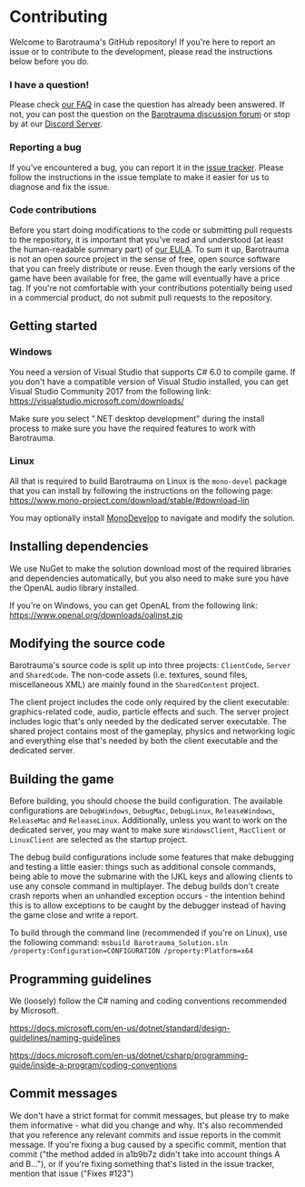 # Contributing

Welcome to Barotrauma's GitHub repository! If you're here to report an issue or to contribute to the development, please read the instructions below before you do.

### I have a question!
Please check [our FAQ](https://barotraumagame.com/faq/) in case the question has already been answered. If not, you can post the question on the [Barotrauma discussion forum](https://undertowgames.com/forum/viewforum.php?f=17) or stop by at our [Discord Server](https://discordapp.com/invite/xjeSzWU).

### Reporting a bug
If you've encountered a bug, you can report it in the [issue tracker](https://github.com/Regalis11/Barotrauma/issues). Please follow the instructions in the issue template to make it easier for us to diagnose and fix the issue.

### Code contributions
Before you start doing modifications to the code or submitting pull requests to the repository, it is important that you've read and understood (at least the human-readable summary part) of [our EULA](https://github.com/Regalis11/Barotrauma/blob/master/EULA.txt). To sum it up, Barotrauma is not an open source project in the sense of free, open source software that you can freely distribute or reuse. Even though the early versions of the game have been available for free, the game will eventually have a price tag. If you're not comfortable with your contributions potentially being used in a commercial product, do not submit pull requests to the repository.

## Getting started
### Windows
You need a version of Visual Studio that supports C# 6.0 to compile game. If you don't have a compatible version of Visual Studio installed, you can get Visual Studio Community 2017 from the following link: https://visualstudio.microsoft.com/downloads/

Make sure you select ".NET desktop development" during the install process to make sure you have the required features to work with Barotrauma.

### Linux
All that is required to build Barotrauma on Linux is the `mono-devel` package that you can install by following the instructions on the following page: https://www.mono-project.com/download/stable/#download-lin

You may optionally install [MonoDevelop](https://www.monodevelop.com/) to navigate and modify the solution.

## Installing dependencies
We use NuGet to make the solution download most of the required libraries and dependencies automatically, but you also need to make sure you have the OpenAL audio library installed.

If you're on Windows, you can get OpenAL from the following link: https://www.openal.org/downloads/oalinst.zip

## Modifying the source code
Barotrauma's source code is split up into three projects: `ClientCode`, `Server` and `SharedCode`. The non-code assets (i.e. textures, sound files, miscellaneous XML) are mainly found in the `SharedContent` project.

The client project includes the code only required by the client executable: graphics-related code, audio, particle effects and such. The server project includes logic that's only needed by the dedicated server executable. The shared project contains most of the gameplay, physics and networking logic and everything else that's needed by both the client executable and the dedicated server.

## Building the game
Before building, you should choose the build configuration. The available configurations are `DebugWindows`, `DebugMac`, `DebugLinux`, `ReleaseWindows`, `ReleaseMac` and `ReleaseLinux`. Additionally, unless you want to work on the dedicated server, you may want to make sure `WindowsClient`, `MacClient` or `LinuxClient` are selected as the startup project.

The debug build configurations include some features that make debugging and testing a little easier: things such as additional console commands, being able to move the submarine with the IJKL keys and allowing clients to use any console command in multiplayer. The debug builds don't create crash reports when an unhandled exception occurs - the intention behind this is to allow exceptions to be caught by the debugger instead of having the game close and write a report.

To build through the command line (recommended if you're on Linux), use the following command:
`msbuild Barotrauma_Solution.sln /property:Configuration=CONFIGURATION /property:Platform=x64`

## Programming guidelines
We (loosely) follow the C# naming and coding conventions recommended by Microsoft.

https://docs.microsoft.com/en-us/dotnet/standard/design-guidelines/naming-guidelines

https://docs.microsoft.com/en-us/dotnet/csharp/programming-guide/inside-a-program/coding-conventions

## Commit messages
We don't have a strict format for commit messages, but please try to make them informative - what did you change and why. It's also recommended that you reference any relevant commits and issue reports in the commit message. If you're fixing a bug caused by a specific commit, mention that commit ("the method added in a1b9b7z didn't take into account things A and B..."), or if you're fixing something that's listed in the issue tracker, mention that issue ("Fixes #123")


